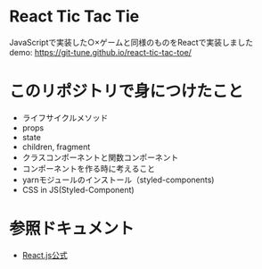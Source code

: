 # React Tic Tac Tie
JavaScriptで実装した○×ゲームと同様のものをReactで実装しました  
demo: https://git-tune.github.io/react-tic-tac-toe/

# このリポジトリで身につけたこと
* ライフサイクルメソッド  
* props
* state  
* children, fragment  
* クラスコンポーネントと関数コンポーネント  
* コンポーネントを作る時に考えること  
* yarnモジュールのインストール（styled-components)  
* CSS in JS(Styled-Component)

# 参照ドキュメント
* [React.js公式](https://ja.reactjs.org/docs/hello-world.html)
